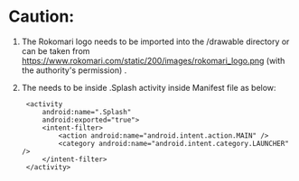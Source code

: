# Caution:

1. The Rokomari logo needs to be imported into the /drawable directory or can be taken from https://www.rokomari.com/static/200/images/rokomari_logo.png (with the authority's permission) .

2. The <intent-filter> needs to be inside .Splash activity inside Manifest file as below:

        <activity
            android:name=".Splash"
            android:exported="true">
            <intent-filter>
                <action android:name="android.intent.action.MAIN" />
                <category android:name="android.intent.category.LAUNCHER" />
            </intent-filter>
        </activity>
        
